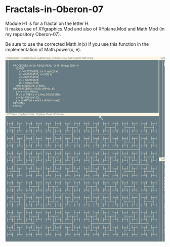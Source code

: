# Fractals-in-Oberon-07

Module H1 is for a fractal on the letter H. <br>
It makes use of XYgraphics.Mod and also of XYplane.Mod and Math.Mod (in my repository Oberon-07).

Be sure to use the corrected Math.ln(x) if you use this function in the implementation of Math.power(x, e).

![Screenshot](H1.png)
